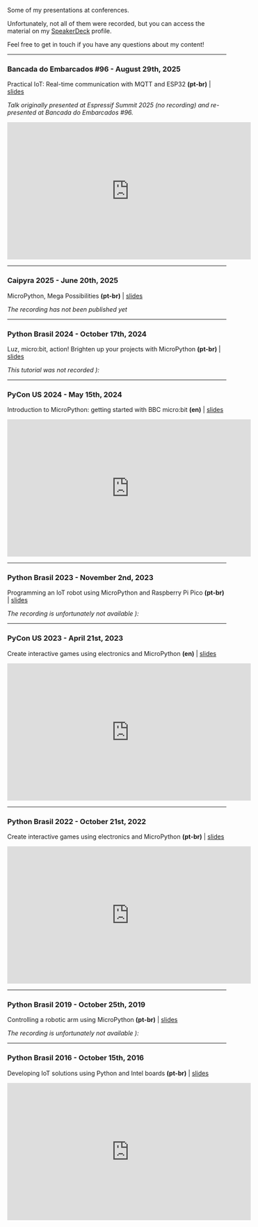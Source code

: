<!--
.. title: Talks and Tutorials
.. slug: presentations
.. status: published
.. tags:
.. category:
.. type: page
-->

Some of my presentations at conferences.

Unfortunately, not all of them were recorded, but you can access the material on my [SpeakerDeck](https://speakerdeck.com/julianaklulo) profile.

Feel free to get in touch if you have any questions about my content!

---

### Bancada do Embarcados #96 - August 29th, 2025
Practical IoT: Real-time communication with MQTT and ESP32 **(pt-br)** | [slides](https://speakerdeck.com/julianaklulo/espressif-summit-2025-sistemas-iot-com-esp2-e-comunicacao-via-mqtt)

*Talk originally presented at Espressif Summit 2025 (no recording) and re-presented at Bancada do Embarcados #96.*

<iframe width="560" height="315" src="https://www.youtube.com/embed/DEbXrpZKX8g" title="YouTube video player" frameborder="0" allow="accelerometer; autoplay; clipboard-write; encrypted-media; gyroscope; picture-in-picture; web-share" referrerpolicy="strict-origin-when-cross-origin" allowfullscreen></iframe>

---

### Caipyra 2025 - June 20th, 2025
MicroPython, Mega Possibilities **(pt-br)** | [slides](https://speakerdeck.com/julianaklulo/caipyra-2025-micropython-mega-possibilidades)

*The recording has not been published yet*

---

### Python Brasil 2024 - October 17th, 2024
Luz, micro:bit, action! Brighten up your projects with MicroPython **(pt-br)** | [slides](https://speakerdeck.com/julianaklulo/python-brasil-2024-luz-micro-bit-acao-ilumine-seus-projetos-com-micropython)

*This tutorial was not recorded ):*

---

### PyCon US 2024 - May 15th, 2024
Introduction to MicroPython: getting started with BBC micro:bit **(en)** | [slides](https://speakerdeck.com/julianaklulo/pycon-us-2024-introduction-to-micropython-getting-started-with-bbc-micro-bit)

<iframe width="560" height="315" src="https://www.youtube.com/embed/7g2YCygot5s" title="YouTube video player" frameborder="0" allow="accelerometer; autoplay; clipboard-write; encrypted-media; gyroscope; picture-in-picture; web-share" referrerpolicy="strict-origin-when-cross-origin" allowfullscreen></iframe>

---

### Python Brasil 2023 - November 2nd, 2023
Programming an IoT robot using MicroPython and Raspberry Pi Pico **(pt-br)** | [slides](https://speakerdeck.com/julianaklulo/python-brasil-2023-programando-um-robo-iot-usando-micropython-e-raspberry-pi-pico)

*The recording is unfortunately not available ):*

---

### PyCon US 2023 - April 21st, 2023
Create interactive games using electronics and MicroPython **(en)** | [slides](https://speakerdeck.com/julianaklulo/pycon-us-2023-create-interactive-games-using-electronics-and-micropython)

<iframe width="560" height="315" src="https://www.youtube.com/embed/teALLngESw0" title="YouTube video player" frameborder="0" allow="accelerometer; autoplay; clipboard-write; encrypted-media; gyroscope; picture-in-picture; web-share" allowfullscreen></iframe>

---

### Python Brasil 2022 - October 21st, 2022
Create interactive games using electronics and MicroPython **(pt-br)** | [slides](https://speakerdeck.com/julianaklulo/python-brasil-2019-criando-joguinhos-interativos-com-eletronica-e-micropython)

<iframe width="560" height="315" src="https://www.youtube.com/embed/0eqef6aCK44" title="YouTube video player" frameborder="0" allow="accelerometer; autoplay; clipboard-write; encrypted-media; gyroscope; picture-in-picture; web-share" allowfullscreen></iframe>

---

### Python Brasil 2019 - October 25th, 2019
Controlling a robotic arm using MicroPython **(pt-br)** | [slides](https://speakerdeck.com/julianaklulo/pybr-2019-controlando-um-braco-robotico-com-micropython)

*The recording is unfortunately not available ):*

---

### Python Brasil 2016 - October 15th, 2016
Developing IoT solutions using Python and Intel boards **(pt-br)** | [slides](https://speakerdeck.com/julianaklulo/python-brasil-2016-desenvolvendo-solucoes-de-iot-usando-python-com-as-placas-da-intel)

<iframe width="560" height="315" src="https://www.youtube.com/embed/L9RLlpc0QV8" title="YouTube video player" frameborder="0" allow="accelerometer; autoplay; clipboard-write; encrypted-media; gyroscope; picture-in-picture; web-share" allowfullscreen></iframe>
